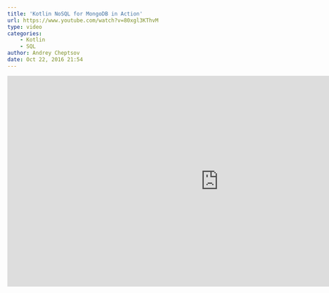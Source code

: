 ```yaml
---
title: 'Kotlin NoSQL for MongoDB in Action'
url: https://www.youtube.com/watch?v=80xgl3KThvM
type: video
categories:
    - Kotlin
    - SQL
author: Andrey Cheptsov
date: Oct 22, 2016 21:54
---
```


<iframe width="960" height="480" src="https://www.youtube.com/embed/80xgl3KThvM" frameborder="0" allowfullscreen></iframe>
